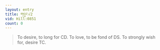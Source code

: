 ```yaml
---
layout: entry
title: གདུང་√2
vid: Hill:0851
count: 0
---
```

> To desire, to long for CD\. To love, to be fond of DS\. To strongly wish for, desire TC\.


